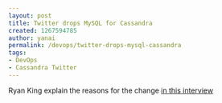```yaml
---
layout: post
title: Twitter drops MySQL for Cassandra
created: 1267594785
author: yanai
permalink: /devops/twitter-drops-mysql-cassandra
tags:
- DevOps
- Cassandra Twitter
---
```

<p>Ryan King explain the reasons for the change <a href="http://nosql.mypopescu.com/post/407159447/cassandra-twitter-an-interview-with-ryan-king">in this interview</a></p>
